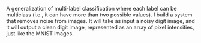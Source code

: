A generalization of multi-label classification where each label can be multiclass (i.e., it can have more than two possible values). I build a system that removes noise from images. It will take as input a noisy digit image, and it will output a clean digit image, represented as an array of pixel intensities, just like the MNIST images.
